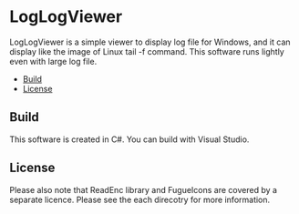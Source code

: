﻿# LogLogViewer

LogLogViewer is a simple viewer to display log file for Windows, and it can display like the image of Linux tail -f command.
This software runs lightly even with large log file.

 * [Build](#build)
 * [License](#license)

## Build
This software is created in C#. You can build with Visual Studio. 

## License
Please also note that ReadEnc library and FugueIcons are covered by a separate licence. 
Please see the each direcotry for more information.